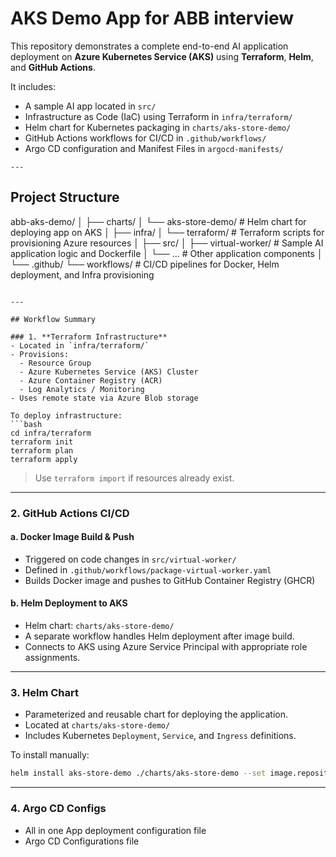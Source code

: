 # AKS Demo App for ABB interview

This repository demonstrates a complete end-to-end AI application deployment on **Azure Kubernetes Service (AKS)** using **Terraform**, **Helm**, and **GitHub Actions**.

It includes:

- A sample AI app located in `src/`
- Infrastructure as Code (IaC) using Terraform in `infra/terraform/`
- Helm chart for Kubernetes packaging in `charts/aks-store-demo/`
- GitHub Actions workflows for CI/CD in `.github/workflows/`
- Argo CD configuration and Manifest Files in `argocd-manifests/`
```
---

```

## Project Structure


abb-aks-demo/
│
├── charts/
│   └── aks-store-demo/      # Helm chart for deploying app on AKS
│
├── infra/
│   └── terraform/           # Terraform scripts for provisioning Azure resources
│
├── src/
│   ├── virtual-worker/      # Sample AI application logic and Dockerfile
│   └── ...                  # Other application components
│
└── .github/
    └── workflows/           # CI/CD pipelines for Docker, Helm deployment, and Infra provisioning
```

---

## Workflow Summary

### 1. **Terraform Infrastructure**
- Located in `infra/terraform/`
- Provisions:
  - Resource Group
  - Azure Kubernetes Service (AKS) Cluster
  - Azure Container Registry (ACR)
  - Log Analytics / Monitoring
- Uses remote state via Azure Blob storage

To deploy infrastructure:
```bash
cd infra/terraform
terraform init
terraform plan
terraform apply
```

> Use `terraform import` if resources already exist.

---

### 2. **GitHub Actions CI/CD**

#### a. Docker Image Build & Push
- Triggered on code changes in `src/virtual-worker/`
- Defined in `.github/workflows/package-virtual-worker.yaml`
- Builds Docker image and pushes to GitHub Container Registry (GHCR)

#### b. Helm Deployment to AKS
- Helm chart: `charts/aks-store-demo/`
- A separate workflow handles Helm deployment after image build.
- Connects to AKS using Azure Service Principal with appropriate role assignments.

---

### 3. **Helm Chart**
- Parameterized and reusable chart for deploying the application.
- Located at `charts/aks-store-demo/`
- Includes Kubernetes `Deployment`, `Service`, and `Ingress` definitions.

To install manually:
```bash
helm install aks-store-demo ./charts/aks-store-demo --set image.repository=<repo> --set image.tag=<tag>
```

---
### 4. **Argo CD Configs**
- All in one App deployment configuration file
- Argo CD Configurations file